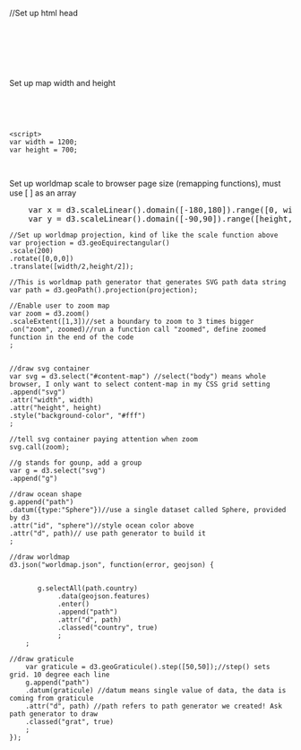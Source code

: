 
//Set up html head
<pre>
<!DOCTYPE html>
<html>
<head>
<title>Realtime Map</title>
</head>
</pre>

Set up map width and height 
<pre>
<body>
	<script src="https://d3js.org/d3.v4.min.js"></script>
	<script>
	var width = 1200;
	var height = 700;
</pre>
	
Set up worldmap scale to browser page size (remapping functions), must use [ ] as an array
<pre>
	var x = d3.scaleLinear().domain([-180,180]).range([0, width]);
	var y = d3.scaleLinear().domain([-90,90]).range([height, 0]);
</pre>

	//Set up worldmap projection, kind of like the scale function above
	var projection = d3.geoEquirectangular()
	.scale(200)
	.rotate([0,0,0])
	.translate([width/2,height/2]);

	//This is worldmap path generator that generates SVG path data string
	var path = d3.geoPath().projection(projection);

	//Enable user to zoom map
	var zoom = d3.zoom()
	.scaleExtent([1,3])//set a boundary to zoom to 3 times bigger
	.on("zoom", zoomed)//run a function call "zoomed", define zoomed function in the end of the code
	;


	//draw svg container 
	var svg = d3.select("#content-map") //select("body") means whole browser, I only want to select content-map in my CSS grid setting
	.append("svg")
	.attr("width", width)
	.attr("height", height)
	.style("background-color", "#fff")
	;

	//tell svg container paying attention when zoom
	svg.call(zoom);

	//g stands for gounp, add a group 
	var g = d3.select("svg")
	.append("g")

	//draw ocean shape
	g.append("path")
	.datum({type:"Sphere"})//use a single dataset called Sphere, provided by d3
	.attr("id", "sphere")//style ocean color above
	.attr("d", path)// use path generator to build it
	;

	//draw worldmap
	d3.json("worldmap.json", function(error, geojson) {


		   g.selectAll(path.country)
			    .data(geojson.features)
			    .enter()
			    .append("path")
			    .attr("d", path)
			    .classed("country", true)
			    ;
		;

	//draw graticule
		var graticule = d3.geoGraticule().step([50,50]);//step() sets grid. 10 degree each line 
		g.append("path")
		.datum(graticule) //datum means single value of data, the data is coming from graticule
		.attr("d", path) //path refers to path generator we created! Ask path generator to draw
		.classed("grat", true)
		;
	});

</pre>
